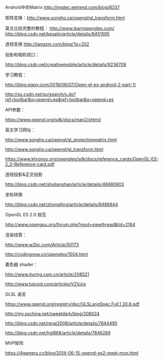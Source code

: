 
Android中的Matrix
http://imgtec.eetrend.com/blog/8337

矩阵变换：http://www.songho.ca/opengl/gl_transform.html

英文比较完整的教程：
http://www.learnopengles.com/
http://blog.csdn.net/kesalin/article/details/8451595

透视变换
http://tangzm.com/blog/?p=202

投影和相机视口：

http://blog.csdn.net/creativemobile/article/details/9236709

学习教程：

http://blog.piasy.com/2016/06/07/Open-gl-es-android-2-part-1/

http://so.csdn.net/so/search/s.do?ref=toolbar&q=opengl+es&ref=toolbar&q=opengl+es

API参数：

https://www.opengl.org/sdk/docs/man2/xhtml/

英文学习网址：

http://www.songho.ca/opengl/gl_projectionmatrix.html

http://www.songho.ca/opengl/gl_transform.html

https://www.khronos.org/opengles/sdk/docs/reference_cards/OpenGL-ES-2_0-Reference-card.pdf

透视投影&正交投影

http://blog.csdn.net/shulianghan/article/details/46680803

坐标转换

http://blog.csdn.net/zhongjling/article/details/8488844

OpenGL ES 2.0 规范

http://www.opengpu.org/forum.php?mod=viewthread&tid=2164

渲染线管：

http://www.w2bc.com/Article/50173

http://codingnow.cn/opengles/1504.html

着色器 shader：

http://www.ituring.com.cn/article/208521

http://www.tuicool.com/articles/VZVJra

GLSL 语言

https://www.opengl.org/registry/doc/GLSLangSpec.Full.1.20.8.pdf

http://my.oschina.net/sweetdark/blog/208024

http://blog.csdn.net/renai2008/article/details/7844495

http://blog.csdn.net/hgl868/article/details/7846269

MVP矩阵

https://4gamers.cn/blog/2014-06-15-opengl-es2-meet-mvp.html